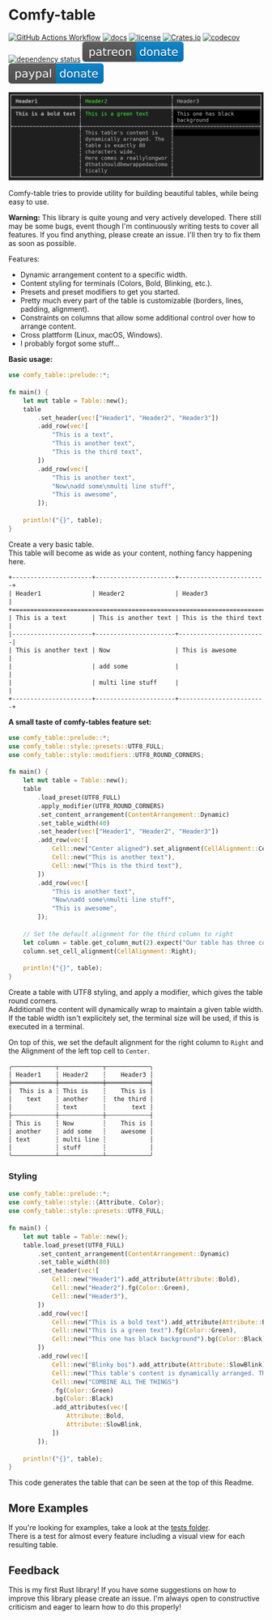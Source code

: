 # Comfy-table

[![GitHub Actions Workflow](https://github.com/Nukesor/comfy-table/workflows/Tests/badge.svg)](https://github.com/Nukesor/comfy-table/actions)
[![docs](https://docs.rs/comfy-table/badge.svg)](https://docs.rs/comfy-table/)
[![license](http://img.shields.io/badge/license-MIT-blue.svg)](https://github.com/nukesor/comfy-table/blob/master/LICENSE)
[![Crates.io](https://img.shields.io/crates/v/comfy-table.svg)](https://crates.io/crates/comfy-table)
[![codecov](https://codecov.io/gh/nukesor/comfy-table/branch/master/graph/badge.svg)](https://codecov.io/gh/nukesor/comfy-table)
[![dependency status](https://deps.rs/repo/github/nukesor/comfy-table/status.svg)](https://deps.rs/repo/github/nukesor/comfy-table)
[![Patreon](https://github.com/Nukesor/images/blob/master/patreon-donate-blue.svg)](https://www.patreon.com/nukesor)
[![Paypal](https://github.com/Nukesor/images/blob/master/paypal-donate-blue.svg)](https://www.paypal.me/arnebeer/)

![comfy-table](https://raw.githubusercontent.com/Nukesor/images/master/comfy_table.gif)

Comfy-table tries to provide utility for building beautiful tables, while being easy to use.

**Warning:** This library is quite young and very actively developed. There still may be some bugs, event though I'm continuously writing tests to cover all features.
If you find anything, please create an issue. I'll then try to fix them as soon as possible.


Features:

- Dynamic arrangement content to a specific width.
- Content styling for terminals (Colors, Bold, Blinking, etc.).
- Presets and preset modifiers to get you started.
- Pretty much every part of the table is customizable (borders, lines, padding, alignment).
- Constraints on columns that allow some additional control over how to arrange content.
- Cross plattform (Linux, macOS, Windows).
- I probably forgot some stuff...


**Basic usage:**
```rust
use comfy_table::prelude::*;

fn main() {
    let mut table = Table::new();
    table
        .set_header(vec!["Header1", "Header2", "Header3"])
        .add_row(vec![
            "This is a text",
            "This is another text",
            "This is the third text",
        ])
        .add_row(vec![
            "This is another text",
            "Now\nadd some\nmulti line stuff",
            "This is awesome",
        ]);

    println!("{}", table);
}
```

Create a very basic table.\
This table will become as wide as your content, nothing fancy happening here.

```text,ignore
+----------------------+----------------------+------------------------+
| Header1              | Header2              | Header3                |
+======================================================================+
| This is a text       | This is another text | This is the third text |
|----------------------+----------------------+------------------------|
| This is another text | Now                  | This is awesome        |
|                      | add some             |                        |
|                      | multi line stuff     |                        |
+----------------------+----------------------+------------------------+
```

**A small taste of comfy-tables feature set:**
```rust
use comfy_table::prelude::*;
use comfy_table::style::presets::UTF8_FULL;
use comfy_table::style::modifiers::UTF8_ROUND_CORNERS;

fn main() {
    let mut table = Table::new();
    table
        .load_preset(UTF8_FULL)
        .apply_modifier(UTF8_ROUND_CORNERS)
        .set_content_arrangement(ContentArrangement::Dynamic)
        .set_table_width(40)
        .set_header(vec!["Header1", "Header2", "Header3"])
        .add_row(vec![
            Cell::new("Center aligned").set_alignment(CellAlignment::Center),
            Cell::new("This is another text"),
            Cell::new("This is the third text"),
        ])
        .add_row(vec![
            "This is another text",
            "Now\nadd some\nmulti line stuff",
            "This is awesome",
        ]);

    // Set the default alignment for the third column to right
    let column = table.get_column_mut(2).expect("Our table has three columns");
    column.set_cell_alignment(CellAlignment::Right);

    println!("{}", table);
}
```
Create a table with UTF8 styling, and apply a modifier, which gives the table round corners.\
Additionall the content will dynamically wrap to maintain a given table width.\
If the table width isn't explicitely set, the terminal size will be used, if this is executed in a terminal.

On top of this, we set the default alignment for the right column to `Right` and the Alignment of the left top cell to `Center`.


```text,ignore
╭────────────┬────────────┬────────────╮
│ Header1    ┆ Header2    ┆    Header3 │
╞════════════╪════════════╪════════════╡
│  This is a ┆ This is    ┆    This is │
│    text    ┆ another    ┆  the third │
│            ┆ text       ┆       text │
├╌╌╌╌╌╌╌╌╌╌╌╌┼╌╌╌╌╌╌╌╌╌╌╌╌┼╌╌╌╌╌╌╌╌╌╌╌╌┤
│ This is    ┆ Now        ┆    This is │
│ another    ┆ add some   ┆    awesome │
│ text       ┆ multi line ┆            │
│            ┆ stuff      ┆            │
╰────────────┴────────────┴────────────╯
```

### Styling
```rust
use comfy_table::prelude::*;
use comfy_table::style::{Attribute, Color};
use comfy_table::style::presets::UTF8_FULL;

fn main() {
    let mut table = Table::new();
    table.load_preset(UTF8_FULL)
        .set_content_arrangement(ContentArrangement::Dynamic)
        .set_table_width(80)
        .set_header(vec![
            Cell::new("Header1").add_attribute(Attribute::Bold),
            Cell::new("Header2").fg(Color::Green),
            Cell::new("Header3"),
        ])
        .add_row(vec![
            Cell::new("This is a bold text").add_attribute(Attribute::Bold),
            Cell::new("This is a green text").fg(Color::Green),
            Cell::new("This one has black background").bg(Color::Black),
        ])
        .add_row(vec![
            Cell::new("Blinky boi").add_attribute(Attribute::SlowBlink),
            Cell::new("This table's content is dynamically arranged. The table is exactly 80 characters wide.\nHere comes a reallylongwordthatshoulddynamicallywrap"),
            Cell::new("COMBINE ALL THE THINGS")
            .fg(Color::Green)
            .bg(Color::Black)
            .add_attributes(vec![
                Attribute::Bold,
                Attribute::SlowBlink,
            ])
        ]);

    println!("{}", table);
}
```
This code generates the table that can be seen at the top of this Readme.


## More Examples

If you're looking for examples, take a look at the [tests folder](https://github.com/Nukesor/comfy-table/tree/master/tests).\
There is a test for almost every feature including a visual view for each resulting table.


## Feedback

This is my first Rust library! If you have some suggestions on how to improve this library please create an issue. I'm always open to constructive criticism and eager to learn how to do this properly!
